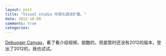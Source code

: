 ```yaml
---
layout: post
title: "Visual studio 可视化调试扩展。"
date: 2012-10-08
comments: true
categories: 
---
```

<a href="http://msdn.microsoft.com/en-us/devlabs/debuggercanvas">Debugger Canvas</a>，看了看介绍视频，挺酷的，但是暂时还没有2012的版本，登出了2012的，我也试试。<br /><blockquote></blockquote>